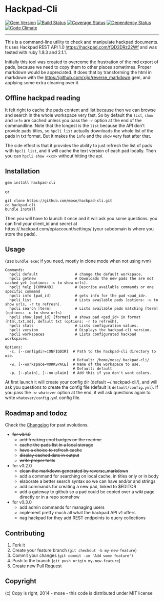 Hackpad-Cli
===================

[![Gem Version](https://badge.fury.io/rb/hackpad-cli.png)](http://rubygems.org/gems/hackpad-cli)
[![Build Status](https://travis-ci.org/mose/hackpad-cli.png?branch=master)](https://travis-ci.org/mose/hackpad-cli)
[![Coverage Status](https://coveralls.io/repos/mose/hackpad-cli/badge.png)](https://coveralls.io/r/mose/hackpad-cli)
[![Dependency Status](https://gemnasium.com/mose/hackpad-cli.svg)](https://gemnasium.com/mose/hackpad-cli)
[![Code Climate](https://codeclimate.com/github/mose/hackpad-cli.png)](https://codeclimate.com/github/mose/hackpad-cli)

----

This is a command-line utility to check and manipulate hackpad documents.
It uses Hackpad REST API 1.0 https://hackpad.com/fQD2DRz22Wf and was tested with ruby 1.9.3 and 2.1.1.

Initially this tool was created to overcome the frustration of the md export of pads,
because we need to copy them to other places sometimes. Proper markdown would be appreciated. It does that by transforming the html in markdown with the https://github.com/xijo/reverse_markdown gem, and applying some extra cleaning over it.

Offline hackpad reading
-----------------------

It felt right to cache the pads content and list because then we can browse and search in the whole workspace very fast. So by default the `list`, `show` and `info` are cached unless you pass the `-r` option at the end of the commandline. Note that the longest is the `list` because the API don't provide pads titles, so `hpcli list` actually downloads the whole list of the pads in txt format. But it makes the `info` and the `show` very fast after that.

The side effect is that it provides the ability to just refresh the list of pads with `hpcli list`, and it will cache the text version of each pad locally. Then you can `hpcli show <xxx>` without hitting the api.

Installation
------------------

    gem install hackpad-cli

or

    git clone https://github.com/mose/hackpad-cli.git
    cd hackpad-cli
    bundle install

Then you will have to launch it once and it will ask you some questions. you can find your client_id and secret at https://<subdomain>.hackpad.com/ep/account/settings/ (your subdomain is where you store the pads).

Usage
---------------

(use `bundle exec` if you need, mostly in clone mode when not using rvm)

```
Commands:
  hpcli default                 # change the default workspace.
  hpcli getnew                  # Downloads the new pads the are not cached yet (options: -u to show urls).
  hpcli help [COMMAND]          # Describe available commands or one specific command
  hpcli info [pad_id]           # gets info for the pad <pad_id>.
  hpcli list                    # Lists available pads (options: -u to show urls, -r to refresh).
  hpcli search [term]           # Lists available pads matching [term] (options: -u to show urls)
  hpcli show [pad_id] [format]  # shows pad <pad_id> in format [html,txt,md], default txt (options: -r to refresh).
  hpcli stats                   # Lists configuration values.
  hpcli version                 # Displays the hackpad-cli version.
  hpcli workspaces              # Lists configurated hackpad workspaces.

Options:
  -c, [--configdir=CONFIGDIR]  # Path to the hackpad-cli directory to use.
                               # Default: /home/mose/.hackpad-cli/
  -w, [--workspace=WORKSPACE]  # Name of the workspace to use.
                               # Default: default
  -p, [--plain], [--no-plain]  # Add this if you don't want colors.
```

At first launch it will create your config dir (default ~/.hackpad-cli/), and will ask you questions to create the config file (default is `default/config.yml`). If you pass the `-w whatever` option at the end, it will ask questions again to write `whatever/config.yml` config file.


Roadmap and todoz
---------------------

Check the [Changelog](CHANGELOG.md) for past evolutions.

- <s>for v0.1.0</s>
  - <s>add freaking cool badges on the readme</s>
  - <s>cache the pads list in a local storage</s>
  - <s>have a choice to refresh cache</s>
  - <s>display cached date in output</s>
  - <s>write proper tests</s>
- for v0.2.0
  - <s>clean the markdown generated by reverse_markdown</s>
  - add a command for searching on local cache, in titles only or in body
  - elaborate a better search syntax so we can have and/or and strings
  - add commands for creating a new pad, linked to $EDITOR
  - add a gateway to github so a pad could be copied over a wiki page directly or in a repo somehow
- for v0.3.0
  - add admin commands for managing users
  - implement pretty much all what the hackpad API v1 offers
  - nag hackpad for they add REST endpoints to query collections

Contributing
------------------

1. Fork it
2. Create your feature branch (`git checkout -b my-new-feature`)
3. Commit your changes (`git commit -am 'Add some feature'`)
4. Push to the branch (`git push origin my-new-feature`)
5. Create new Pull Request

Copyright
----------

(c) Copy is right, 2014 - mose - this code is distributed under MIT license

